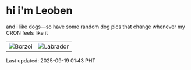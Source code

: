 # hi i'm Leoben

and i like dogs—so have some random dog pics that change whenever my CRON feels like it

|  |  |
|--------|----------|
| ![Borzoi](https://random-dog-vercel.vercel.app/api/random-borzoi?v=1758217424) | ![Labrador](https://random-dog-vercel.vercel.app/api/random-labrador?v=1758217424) |

Last updated: 2025-09-19 01:43 PHT
